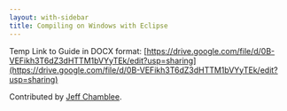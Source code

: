 ```yaml
---
layout: with-sidebar
title: Compiling on Windows with Eclipse
---
```


Temp Link to Guide in DOCX format:
[https://drive.google.com/file/d/0B-VEFikh3T6dZ3dHTTM1bVYyTEk/edit?usp=sharing](https://drive.google.com/file/d/0B-VEFikh3T6dZ3dHTTM1bVYyTEk/edit?usp=sharing)

Contributed by [Jeff Chamblee](https://github.com/jeffchamblee).